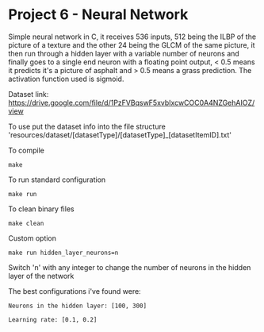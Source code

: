 # Project 6 - Neural Network

Simple neural network in C, it receives 536 inputs, 512 being the ILBP of the picture of a texture and the other 24 being the GLCM of the same picture, it then run through a hidden layer with a variable number of neurons and finally goes to a single end neuron with a floating point output, < 0.5 means it predicts it's a picture of asphalt and > 0.5 means a grass prediction. The activation function used is sigmoid.
 
Dataset link:  https://drive.google.com/file/d/1PzFVBqswF5xvbIxcwCOC0A4NZGehAIOZ/view

To use put the dataset info into the file structure 'resources/dataset/[datasetType]/[datasetType]_[datasetItemID].txt'

To compile
```
make
```

To run standard configuration
```
make run
```

To clean binary files
```
make clean
```

Custom option
```
make run hidden_layer_neurons=n
```
Switch 'n' with any integer to change the number of neurons in the hidden layer of the network 

The best configurations i've found were:

    Neurons in the hidden layer: [100, 300]

    Learning rate: [0.1, 0.2]
